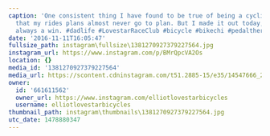 ```yaml
---
caption: 'One consistent thing I have found to be true of being a cycling Dad...is
  that my rides plans almost never go to plan. But I made it out today, and that is
  always a win. #dadlife #LovestarRaceClub #bicycle #bikechi #pedaltherapy'
date: '2016-11-11T16:05:47'
fullsize_path: instagram\fullsize\1381270927379227564.jpg
instagram_url: https://www.instagram.com/p/BMrQpcVA2Os
location: {}
media_id: '1381270927379227564'
media_url: https://scontent.cdninstagram.com/t51.2885-15/e35/14547666_208631456244874_1965503242263592960_n.jpg?ig_cache_key=MTM4MTI3MDkyNzM3OTIyNzU2NA%3D%3D.2
owner:
  id: '661611562'
  owner_url: https://www.instagram.com/elliotlovestarbicycles
  username: elliotlovestarbicycles
thumbnail_path: instagram\thumbnails\1381270927379227564.jpg
utc_date: 1478880347
---
```

